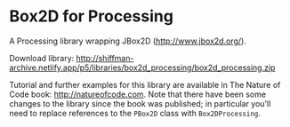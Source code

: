 # Box2D for Processing

A Processing library wrapping JBox2D (http://www.jbox2d.org/).

Download library: http://shiffman-archive.netlify.app/p5/libraries/box2d_processing/box2d_processing.zip

Tutorial and further examples for this library are available in The Nature of Code book: http://natureofcode.com. Note that there have been some changes to the library since the book was published; in particular you'll need to replace references to the `PBox2D` class with `Box2DProcessing`.
